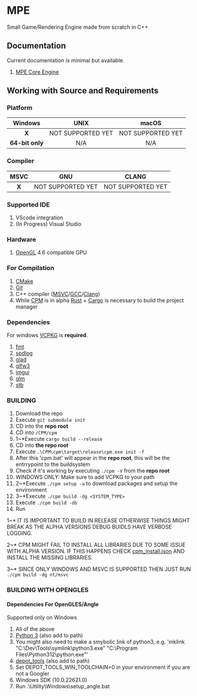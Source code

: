 # MPE

Small Game/Rendering Engine made from scratch in C++

## Documentation

Current documentation is minimal but available.

1. [MPE Core Engine](https://durengo.github.io/MPE/Documentation/MPE/html/index.html)

## Working with Source and Requirements

### Platform

|     Windows     |       UNIX        |       macOS       |
| :-------------: | :---------------: | :---------------: |
|      __X__      | NOT SUPPORTED YET | NOT SUPPORTED YET |
| __64-bit only__ |        N/A        |        N/A        |

### Compiler

| MSVC  |        GNU        |       CLANG       |
| :---: | :---------------: | :---------------: |
| __X__ | NOT SUPPORTED YET | NOT SUPPORTED YET |

### Supported IDE

1. VScode integration
2. (In Progress) Visual Studio

### Hardware

1. [OpenGL](https://www.opengl.org/) 4.6 compatible GPU

### For Compilation

1. [CMake](https://cmake.org/)
2. [Git](https://git-scm.com/)
3. C++ compiler ([MSVC](https://visualstudio.microsoft.com/downloads/)/[GCC](https://gcc.gnu.org/)/[Clang](https://clang.llvm.org/))
4. While [CPM](https://github.com/Durengo/CPM) is in alpha [Rust](https://www.rust-lang.org/) + [Cargo](https://crates.io/) is necessary to build the project manager

### Dependencies

For windows [VCPKG](https://vcpkg.io/) is __required__.

1. [fmt](https://github.com/fmtlib/fmt)
2. [spdlog](https://github.com/gabime/spdlog)
3. [glad](https://glad.dav1d.de/)
4. [glfw3](https://github.com/glfw/glfw)
5. [imgui](https://github.com/ocornut/imgui)
6. [glm](https://github.com/g-truc/glm)
7. [stb](https://github.com/nothings/stb)

### BUILDING

1. Download the repo
2. Execute ``git submodule init``
3. CD into the __repo root__
4. CD into ``/CPM/cpm``
5. 1\~\*Execute ``cargo build --release``
6. CD into __the repo root__
7. Execute ``.\CPM\cpm\target\release\cpm.exe init -f``
8. After this 'cpm.bat' will appear in the __repo root__, this will be the entrrypoint to the buildsystem
9. Check if it's working by executing ``./cpm -V`` from the __repo root__
10. WINDOWS ONLY: Make sure to add VCPKG to your path
11. 2\~\*Execute ``./cpm setup -a`` to download packages and setup the environment
12. 3\~\*Execute ``./cpm build -dg <SYSTEM_TYPE>``
13. Execute ``./cpm build -db``
14. Run

1\~\* IT IS IMPORTANT TO BUILD IN RELEASE OTHERWISE THINGS MIGHT BREAK AS THE ALPHA VERSIONS DEBUG BUIDLS HAVE VERBOSE LOGGING.

2\~\* CPM MIGHT FAIL TO INSTALL ALL LIBRARIES DUE TO SOME ISSUE WITH ALPHA VERSION. IF THIS HAPPENS CHECK [cpm_install.json](cpm_install.json) AND INSTALL THE MISSING LIBRARIES.

3\~\* SINCE ONLY WINDOWS AND MSVC IS SUPPORTED THEN JUST RUN ``./cpm build -dg nt/msvc``

### BUILDING WITH OPENGLES

#### Dependencies For OpenGLES/Angle

Supported only on Windows

1. All of the above
2. [Python 3](https://www.python.org/downloads/) (also add to path)
3. You might also need to make a smybolic link of python3, e.g. 'mklink "C:\Dev\Tools\symlink\python3.exe" "C:\Program Files\Python312\python.exe"'
4. [depot_tools](https://commondatastorage.googleapis.com/chrome-infra-docs/flat/depot_tools/docs/html/depot_tools_tutorial.html#_setting_up) (also add to path)
5. Set DEPOT_TOOLS_WIN_TOOLCHAIN=0 in your environment if you are not a Googler
6. Windows SDK (10.0.22621.0)
7. Run .\Utility\Windows\setup_angle.bat
